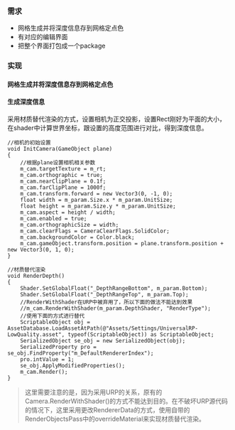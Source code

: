 ### 需求
- 网格生成并将深度信息存到网格定点色
- 有对应的编辑界面
- 把整个界面打包成一个package

### 实现
#### 网格生成并将深度信息存到网格定点色
#### 生成深度信息
采用材质替代渲染的方式，设置相机为正交投影，设置Rect刚好为平面的大小，在shader中计算世界坐标，跟设置的高度范围进行对比，得到深度信息。
```
//相机的初始设置
void InitCamera(GameObject plane)
{
    //根据plane设置相机相关参数
    m_cam.targetTexture = m_rt;
    m_cam.orthographic = true;
    m_cam.nearClipPlane = 0.1f;
    m_cam.farClipPlane = 1000f;
    m_cam.transform.forward = new Vector3(0, -1, 0);
    float width = m_param.Size.x * m_param.UnitSize;
    float height = m_param.Size.y * m_param.UnitSize;
    m_cam.aspect = height / width;
    m_cam.enabled = true;
    m_cam.orthographicSize = width;
    m_cam.clearFlags = CameraClearFlags.SolidColor;
    m_cam.backgroundColor = Color.black;
    m_cam.gameObject.transform.position = plane.transform.position + new Vector3(0, 1, 0);
}
```

```
//材质替代渲染
void RenderDepth()
{
    Shader.SetGlobalFloat("_DepthRangeBottom", m_param.Bottom);
    Shader.SetGlobalFloat("_DepthRangeTop", m_param.Top);
    //RenderWithShader在URP中被弃用了，所以下面的做法不能达到效果
    //m_cam.RenderWithShader(m_param.DepthShader, "RenderType");
    //使用下面的方式进行替代
    ScriptableObject obj = AssetDatabase.LoadAssetAtPath(@"Assets/Settings/UniversalRP-LowQuality.asset", typeof(ScriptableObject)) as ScriptableObject;
    SerializedObject se_obj = new SerializedObject(obj);
    SerializedProperty pro = se_obj.FindProperty("m_DefaultRendererIndex");
    pro.intValue = 1;
    se_obj.ApplyModifiedProperties();
    m_cam.Render();
}
```
>这里需要注意的是，因为采用URP的关系，原有的Camera.RenderWithShader()的方式不能达到目的。在不破坏URP源代码的情况下，这里采用更改RendererData的方式，使用自带的RenderObjectsPass中的overrideMaterial来实现材质替代渲染。